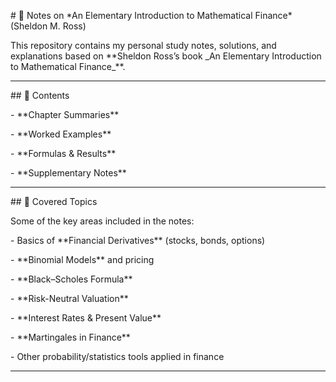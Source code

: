 \# 📘 Notes on \*An Elementary Introduction to Mathematical Finance\* (Sheldon M. Ross)



This repository contains my personal study notes, solutions, and explanations based on \*\*Sheldon Ross’s book \_An Elementary Introduction to Mathematical Finance\_\*\*.  



---



\## 📂 Contents



\- \*\*Chapter Summaries\*\* 

\- \*\*Worked Examples\*\*  

\- \*\*Formulas \& Results\*\*  

\- \*\*Supplementary Notes\*\* 



---



\## 🧮 Covered Topics



Some of the key areas included in the notes:



\- Basics of \*\*Financial Derivatives\*\* (stocks, bonds, options)  

\- \*\*Binomial Models\*\* and pricing  

\- \*\*Black–Scholes Formula\*\*  

\- \*\*Risk-Neutral Valuation\*\*  

\- \*\*Interest Rates \& Present Value\*\*  

\- \*\*Martingales in Finance\*\*  

\- Other probability/statistics tools applied in finance  



---


